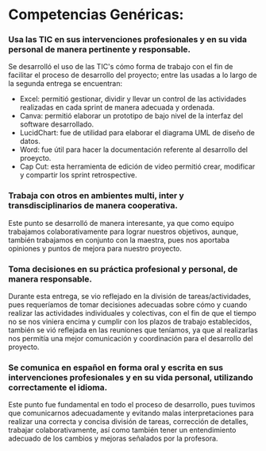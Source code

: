 # Competencias Genéricas:
### Usa las TIC en sus intervenciones profesionales y en su vida personal de manera pertinente y responsable.

Se desarrolló el uso de las TIC's cómo forma de trabajo con el fin de facilitar el proceso de desarrollo del proyecto; entre las usadas a lo largo de la segunda entrega se encuentran:  
- Excel: permitió gestionar, dividir y llevar un control de las actividades realizadas en cada sprint de manera adecuada y ordenada.
- Canva: permitió elaborar un prototipo de bajo nivel de la interfaz del software desarrollado.
- LucidChart: fue de utilidad para elaborar el diagrama UML de diseño de datos.
- Word: fue útil para hacer la documentación referente al desarrollo del proeycto.
- Cap Cut: esta herramienta de edición de video permitió crear, modificar y compartir los sprint retrospective.

### Trabaja con otros en ambientes multi, inter y transdisciplinarios de manera cooperativa.

Este punto se desarrolló de manera interesante, ya que como equipo trabajamos colaborativamente para lograr nuestros objetivos, aunque, también trabajamos en conjunto con la maestra, pues nos aportaba opiniones y puntos de mejora para nuestro proyecto.

### Toma decisiones en su práctica profesional y personal, de manera responsable.

Durante esta entrega, se vio reflejado en la división de tareas/actividades, pues requeríamos de tomar decisiones adecuadas sobre cómo y cuando realizar las actividades individuales y colectivas, con el fin de que el tiempo no se nos viniera encima y cumplir con los plazos de trabajo establecidos, también se vió reflejada en las reuniones que teníamos, ya que al realizarlas nos permitía una mejor comunicación y coordinación para el desarrollo del proyecto.

### Se comunica en español en forma oral y escrita en sus intervenciones profesionales y en su vida personal, utilizando correctamente el idioma.

Este punto fue fundamental en todo el proceso de desarrollo, pues tuvimos que comunicarnos adecuadamente y evitando malas interpretaciones para realizar una correcta y concisa división de tareas, corrección de detalles, trabajar colaborativamente, así como también tener un entendimiento adecuado de los cambios y mejoras señalados por la profesora.
